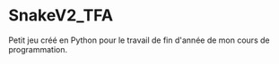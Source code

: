 # SnakeV2_TFA
Petit jeu créé en Python pour le travail de fin d'année de mon cours de programmation.
